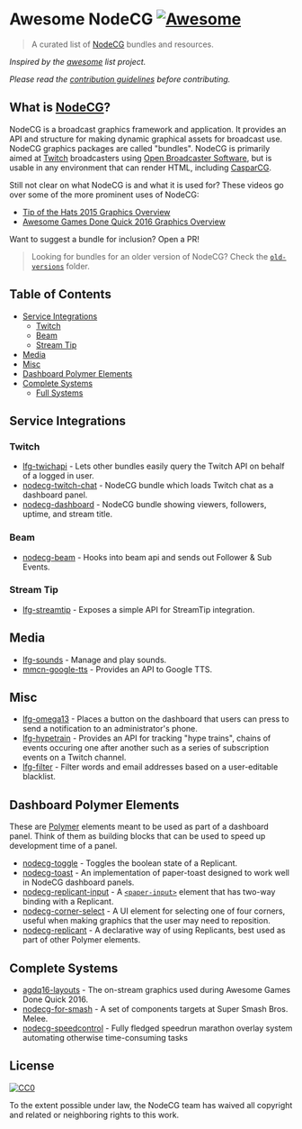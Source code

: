 # Awesome NodeCG [![Awesome](https://cdn.rawgit.com/sindresorhus/awesome/d7305f38d29fed78fa85652e3a63e154dd8e8829/media/badge.svg)](https://github.com/sindresorhus/awesome)

> A curated list of [NodeCG](http://nodecg.com) bundles and resources.

*Inspired by the [awesome](https://github.com/sindresorhus/awesome) list project.*

*Please read the [contribution guidelines](contributing.md) before contributing.*

## What is [NodeCG](http://nodecg.com)?
NodeCG is a broadcast graphics framework and application. It provides an API and structure for making dynamic graphical assets for broadcast use. NodeCG graphics packages are called "bundles". NodeCG is primarily aimed at [Twitch](http://www.twitch.tv/) broadcasters using [Open Broadcaster Software](https://obsproject.com/), but is usable in any environment that can render HTML, including [CasparCG](http://casparcg.com/).

Still not clear on what NodeCG is and what it is used for? These videos go over some of the more prominent uses of NodeCG:
 - [Tip of the Hats 2015 Graphics Overview](https://www.youtube.com/watch?v=Z4-qaya5-0Y)
 - [Awesome Games Done Quick 2016 Graphics Overview](https://www.youtube.com/watch?v=oAzj9Zddogs)

Want to suggest a bundle for inclusion? Open a PR!
 
> Looking for bundles for an older version of NodeCG?
Check the [`old-versions`](https://github.com/nodecg/awesome-nodecg/blob/master/old-versions) folder.

## Table of Contents
- [Service Integrations](#service-integrations)
  - [Twitch](#twitch)
  - [Beam](#beam)
  - [Stream Tip](#stream-tip)
- [Media](#media)
- [Misc](#misc)
- [Dashboard Polymer Elements](#dashboard-polymer-elements)
- [Complete Systems](#complete-systems)
  - [Full Systems](#full-systems)

## Service Integrations

### Twitch
* [lfg-twichapi](https://github.com/SupportClass/lfg-twitchapi) - Lets other bundles easily query the Twitch API on behalf of a logged in user.
* [nodecg-twitch-chat](https://github.com/denolfe/nodecg-twitch-chat) - NodeCG bundle which loads Twitch chat as a dashboard panel.
* [nodecg-dashboard](https://github.com/denolfe/nodecg-dashboard) - NodeCG bundle showing viewers, followers, uptime, and stream title.

### Beam
* [nodecg-beam](https://github.com/rfox90/nodecg-beam) - Hooks into beam api and sends out Follower & Sub Events.

### Stream Tip
* [lfg-streamtip](https://github.com/SupportClass/lfg-streamtip) - Exposes a simple API for StreamTip integration.

## Media

* [lfg-sounds](https://github.com/SupportClass/lfg-sounds) - Manage and play sounds.
* [mmcn-google-tts](https://github.com/MattMcNam/mmcn-google-tts) - Provides an API to Google TTS.

## Misc

* [lfg-omega13](https://github.com/SupportClass/lfg-omega13) - Places a button on the dashboard that users can press to send a notification to an administrator's phone.
* [lfg-hypetrain](https://github.com/SupportClass/lfg-hypetrain) - Provides an API for tracking "hype trains", chains of events occuring one after another such as a series of subscription events on a Twitch channel.
* [lfg-filter](https://github.com/SupportClass/lfg-filter) - Filter words and email addresses based on a user-editable blacklist.

## Dashboard Polymer Elements
These are [Polymer](https://www.polymer-project.org/1.0/) elements meant to be used as part of a dashboard panel.
Think of them as building blocks that can be used to speed up development time of a panel.
* [nodecg-toggle](https://github.com/NodeCGElements/nodecg-toggle) - Toggles the boolean state of a Replicant.
* [nodecg-toast](https://github.com/NodeCGElements/nodecg-toast) - An implementation of paper-toast designed to work well in NodeCG dashboard panels.
* [nodecg-replicant-input](https://github.com/NodeCGElements/nodecg-replicant-input) - A [`<paper-input>`](https://github.com/PolymerElements/paper-input) element that has two-way binding with a Replicant.
* [nodecg-corner-select](https://github.com/NodeCGElements/nodecg-corner-select) - A UI element for selecting one of four corners, useful when making graphics that the user may need to reposition.
* [nodecg-replicant](https://github.com/NodeCGElements/nodecg-replicant) - A declarative way of using Replicants, best used as part of other Polymer elements.

## Complete Systems
* [agdq16-layouts](https://github.com/GamesDoneQuick/agdq16-layouts) - The on-stream graphics used during Awesome Games Done Quick 2016.
* [nodecg-for-smash](https://github.com/mparkms/nodecg-for-smash) - A set of components targets at Super Smash Bros. Melee.
* [nodecg-speedcontrol](https://github.com/charleon/nodecg-speedcontrol) - Fully fledged speedrun marathon overlay system automating otherwise time-consuming tasks

## License

[![CC0](http://i.creativecommons.org/p/zero/1.0/88x31.png)](http://creativecommons.org/publicdomain/zero/1.0/)

To the extent possible under law, the NodeCG team has waived all copyright and related or neighboring rights to this work.
